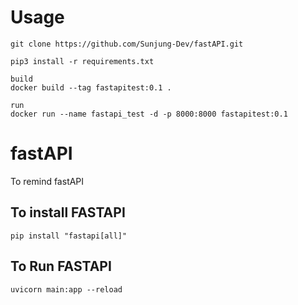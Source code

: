 # Usage 

```
git clone https://github.com/Sunjung-Dev/fastAPI.git
```

```
pip3 install -r requirements.txt
```

```
build
docker build --tag fastapitest:0.1 .
```

```
run
docker run --name fastapi_test -d -p 8000:8000 fastapitest:0.1
```



# fastAPI
To remind fastAPI

## To install FASTAPI 
```
pip install "fastapi[all]"
```

## To Run FASTAPI 
```
uvicorn main:app --reload
```

